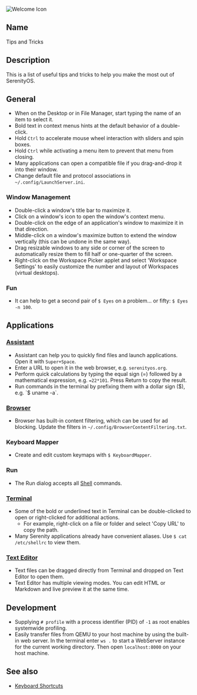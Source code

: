![Welcome Icon](file:///res/icons/32x32/app-welcome.png)

## Name
Tips and Tricks

## Description
This is a list of useful tips and tricks to help you make the most out of SerenityOS.

## General
* When on the Desktop or in File Manager, start typing the name of an item to select it.
* Bold text in context menus hints at the default behavior of a double-click.
* Hold `Ctrl` to accelerate mouse wheel interaction with sliders and spin boxes.
* Hold `Ctrl` while activating a menu item to prevent that menu from closing.
* Many applications can open a compatible file if you drag-and-drop it into their window.
* Change default file and protocol associations in `~/.config/LaunchServer.ini`.

### Window Management
* Double-click a window's title bar to maximize it.
* Click on a window's icon to open the window's context menu.
* Double-click on the edge of an application's window to maximize it in that direction.
* Middle-click on a window's maximize button to extend the window vertically (this can be undone in the same way).
* Drag resizable windows to any side or corner of the screen to automatically resize them to fill half or one-quarter of the screen.
* Right-click on the Workspace Picker applet and select 'Workspace Settings' to easily customize the number and layout of Workspaces (virtual desktops).

### Fun
* It can help to get a second pair of `$ Eyes` on a problem… or fifty: `$ Eyes -n 100`.

## Applications

### [Assistant](help://man/1/Applications/Assistant)
* Assistant can help you to quickly find files and launch applications. Open it with `Super+Space`.
* Enter a URL to open it in the web browser, e.g. `serenityos.org`.
* Perform quick calculations by typing the equal sign (=) followed by a mathematical expression, e.g. `=22*101`. Press Return to copy the result.
* Run commands in the terminal by prefixing them with a dollar sign ($), e.g. `$ uname -a`.

### [Browser](help://man/1/Applications/Browser)
* Browser has built-in content filtering, which can be used for ad blocking. Update the filters in `~/.config/BrowserContentFiltering.txt`.

### Keyboard Mapper
* Create and edit custom keymaps with `$ KeyboardMapper`.

### Run
* The Run dialog accepts all [Shell](help://man/5/Shell) commands.

### [Terminal](help://man/1/Applications/Terminal)
* Some of the bold or underlined text in Terminal can be double-clicked to open or right-clicked for additional actions.
    * For example, right-click on a file or folder and select 'Copy URL' to copy the path.
* Many Serenity applications already have convenient aliases. Use `$ cat /etc/shellrc` to view them.

### [Text Editor](help://man/1/Applications/TextEditor)
* Text files can be dragged directly from Terminal and dropped on Text Editor to open them.
* Text Editor has multiple viewing modes. You can edit HTML or Markdown and live preview it at the same time.

## Development
* Supplying `# profile` with a process identifier (PID) of `-1` as root enables systemwide profiling.
* Easily transfer files from QEMU to your host machine by using the built-in web server. In the terminal enter `ws .` to start a WebServer instance for the current working directory. Then open `localhost:8000` on your host machine.

## See also
* [Keyboard Shortcuts](help://man/7/KeyboardShortcuts)
